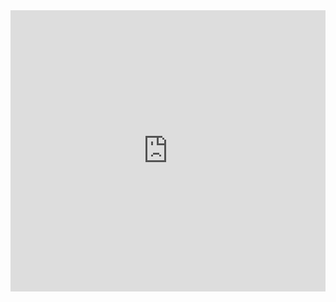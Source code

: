 <!-- 
.. title: SoundCloud
.. slug: soundcloud
.. date: 2014/05/13 14:50:32
.. tags: 
.. link: 
.. description: 
.. type: text
-->
<iframe width="100%" height="450" scrolling="no" frameborder="no" src="https://w.soundcloud.com/player/?url=https%3A//api.soundcloud.com/users/49201073&amp;color=ff5500&amp;auto_play=false&amp;hide_related=false&amp;show_artwork=true"></iframe>
